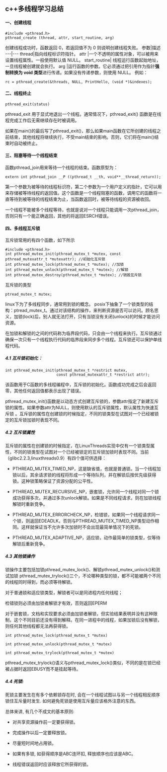 ## c++多线程学习总结

#### 一、创建线程
```
#include <pthread.h>
pthread_create (thread, attr, start_routine, arg)
```
创建线程成功时，函数返回 0，若返回值不为 0 则说明创建线程失败。
参数|描述
---|---
thread|指向线程标识符指针。
attr	|一个不透明的属性对象，可以被用来设置线程属性。一般使用默认值 NULL。
start_routine|	线程运行函数起始地址，一旦线程被创建就会执行。
arg	|运行函数的参数。它必须通过把引用作为指针**强制转换为 void 类型**进行传递。如果没有传递参数，则使用 NULL。
例如：
```
rc = pthread_create(&threads, NULL, PrintHello, (void *)&indexes);
```

#### 二、线程终止
```
pthread_exit(status)
```
pthread_exit 用于显式地退出一个线程。通常情况下，pthread_exit() 函数是在线程完成工作后无需继续存在时被调用。

如果在main()的最后写了pthread_exit()，那么如果main函数在它所创建的线程之前结束，其他线程将继续执行，不受main结束的影响。否则，它们将在main()结束时自动被终止。

#### 三、阻塞等待一个线程结束
函数pthread_join用来等待一个线程的结束。函数原型为：
```
extern int pthread_join __P ((pthread_t __th, void**__thread_return));
```
第一个参数为被等待的线程标识符，第二个参数为一个用户定义的指针，它可以用来存储被等待线程的返回值。这个函数是一个线程阻塞的函数，调用它的函数将一直等待到被等待的线程结束为止，当函数返回时，被等待线程的资源被收回。

一个线程不能被多个线程等待，也就是说对一个线程只能调用一次pthread_join，否则只有一个能正确返回，其他的将返回ESRCH错误。

#### 四、多线程互斥锁
互斥锁常用的有四个函数，如下所示
```
#include <pthread.h>
int pthread_mutex_init(pthread_mutex_t *mutex, const pthread_mutexattr_t *mutexattr); //初始化互斥锁
int pthread_mutex_lock(pthread_mutex_t *mutex); //加锁
int pthread_mutex_unlock(pthread_mutex_t *mutex); //解锁
int pthread_mutex_destroy(pthread_mutex_t *mutex); //销毁互斥锁
```
互斥锁的类型
```
ptread_mutex_t mutex;
```
linux下为了多线程同步，通常用到锁的概念。
posix下抽象了一个锁类型的结构：ptread_mutex_t。通过对该结构的操作，来判断资源是否可以访问。顾名思义，加锁(lock)后，别人就无法打开，只有当锁没有关闭(unlock)的时候才能访问资源。

在加锁和解锁的之间的代码称为临界段代码，只会由一个线程来执行。互斥锁通过确保一次只有一个线程执行代码的临界段来同步多个线程。互斥锁还可以保护单线程代码。

##### 4.1 互斥锁初始化：
```
int pthread_mutex_init(pthread_mutex_t *restrict mutex,
                       const pthread_mutexattr_t *restrict attr);
```
该函数用于C函数的多线程编程中，互斥锁的初始化。函数成功完成之后会返回零，其他任何返回值都表示出现了错误。

pthread_mutex_init()函数是以动态方式创建互斥锁的，参数attr指定了新建互斥锁的属性。如果参数attr为NULL，则使用默认的互斥锁属性，默认属性为快速互斥锁 。互斥锁的属性在创建锁的时候指定，不同的锁类型在试图对一个已经被锁定的互斥锁加锁时表现不同。

##### 4.2 互斥锁属性

互斥锁的属性在创建锁的时候指定，在LinuxThreads实现中仅有一个锁类型属性，不同的锁类型在试图对一个已经被锁定的互斥锁加锁时表现不同。当前（glibc2.2.3,linuxthreads0.9）有四个值可供选择：

- PTHREAD_MUTEX_TIMED_NP，这是缺省值，也就是普通锁。当一个线程加锁以后，其余请求锁的线程将形成一个等待队列，并在解锁后按优先级获得锁。这种锁策略保证了资源分配的公平性。

- PTHREAD_MUTEX_RECURSIVE_NP，嵌套锁，允许同一个线程对同一个锁成功获得多次，并通过多次unlock解锁。如果是不同线程请求，则在加锁线程解锁时重新竞争。

- PTHREAD_MUTEX_ERRORCHECK_NP，检错锁，如果同一个线程请求同一个锁，则返回EDEADLK，否则与PTHREAD_MUTEX_TIMED_NP类型动作相同。这样就保证当不允许多次加锁时不会出现最简单情况下的死锁。

- PTHREAD_MUTEX_ADAPTIVE_NP，适应锁，动作最简单的锁类型，仅等待解锁后重新竞争。

##### 4.3 其他锁操作

锁操作主要包括加锁pthread_mutex_lock()、解锁pthread_mutex_unlock()和测试加锁 pthread_mutex_trylock()三个，不论哪种类型的锁，都不可能被两个不同的线程同时得到，而必须等待解锁。

对于普通锁和适应锁类型，解锁者可以是同进程内任何线程；

检错锁则必须由加锁者解锁才有效，否则返回EPERM

对于嵌套锁，文档和实现要求必须由加锁者解锁，但实验结果表明并没有这种限制，这个不同目前还没有得到解释。在同一进程中的线程，如果加锁后没有解锁，则任何其他线程都无法再获得锁。
```
int pthread_mutex_lock(pthread_mutex_t *mutex)

int pthread_mutex_unlock(pthread_mutex_t *mutex)

int pthread_mutex_trylock(pthread_mutex_t *mutex)
```
pthread_mutex_trylock()语义与pthread_mutex_lock()类似，不同的是在锁已经被占据时返回EBUSY而不是挂起等待。

##### 4.4 死锁:

死锁主要发生在有多个依赖锁存在时, 会在一个线程试图以与另一个线程相反顺序锁住互斥量时发生. 如何避免死锁是使用互斥量应该格外注意的东西。

总体来讲, 有几个不成文的基本原则:

- 对共享资源操作前一定要获得锁。

- 完成操作以后一定要释放锁。

- 尽量短时间地占用锁。

- 如果有多锁, 如获得顺序是ABC连环扣, 释放顺序也应该是ABC。

- 线程错误返回时应该释放它所获得的锁。
